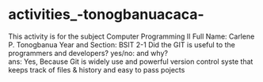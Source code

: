 # activities_-tonogbanuacaca-
 This activity is for the subject Computer Programming II
 Full Name: Carlene P. Tonogbanua
 Year and Section: BSIT 2-1
 Did the GIT is useful to the programmers and developers? yes/no: and why?     
 ans: Yes, Because Git is widely use and powerful version control syste that keeps track of files & history and easy to pass pojects
 
